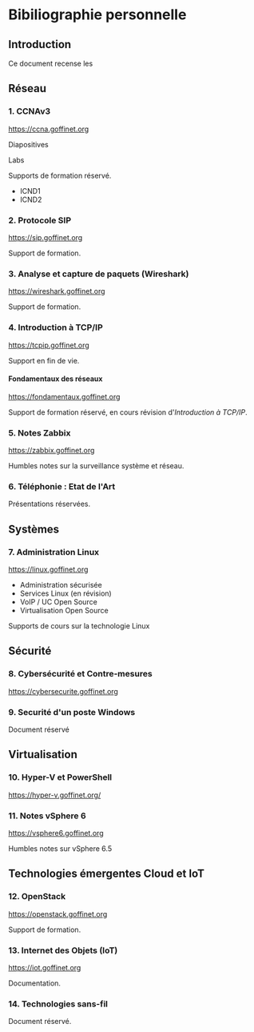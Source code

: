 # Bibiliographie personnelle

<!-- toc -->

## Introduction

Ce document recense les

## Réseau

### 1. CCNAv3

https://ccna.goffinet.org

Diapositives

Labs

Supports de formation réservé.

* ICND1
* ICND2

### 2. Protocole SIP

https://sip.goffinet.org

Support de formation.

### 3. Analyse et capture de paquets (Wireshark)

https://wireshark.goffinet.org

Support de formation.

### 4. Introduction à TCP/IP

https://tcpip.goffinet.org

Support en fin de vie.

#### Fondamentaux des réseaux

https://fondamentaux.goffinet.org

Support de formation réservé, en cours révision d'_Introduction à TCP/IP_.

### 5. Notes Zabbix

https://zabbix.goffinet.org

Humbles notes sur la surveillance système et réseau.

### 6. Téléphonie : Etat de l'Art

Présentations réservées.

## Systèmes

### 7. Administration Linux

https://linux.goffinet.org

* Administration sécurisée
* Services Linux (en révision)
* VoIP / UC Open Source
* Virtualisation Open Source

Supports de cours sur la technologie Linux

## Sécurité

### 8. Cybersécurité et Contre-mesures

https://cybersecurite.goffinet.org

### 9. Securité d'un poste Windows

Document réservé

## Virtualisation

### 10. Hyper-V et PowerShell

https://hyper-v.goffinet.org/

### 11. Notes vSphere 6

https://vsphere6.goffinet.org

Humbles notes sur vSphere 6.5

## Technologies émergentes Cloud et IoT

### 12. OpenStack

https://openstack.goffinet.org

Support de formation.

### 13. Internet des Objets (IoT)

https://iot.goffinet.org

Documentation.

### 14. Technologies sans-fil

Document réservé.
